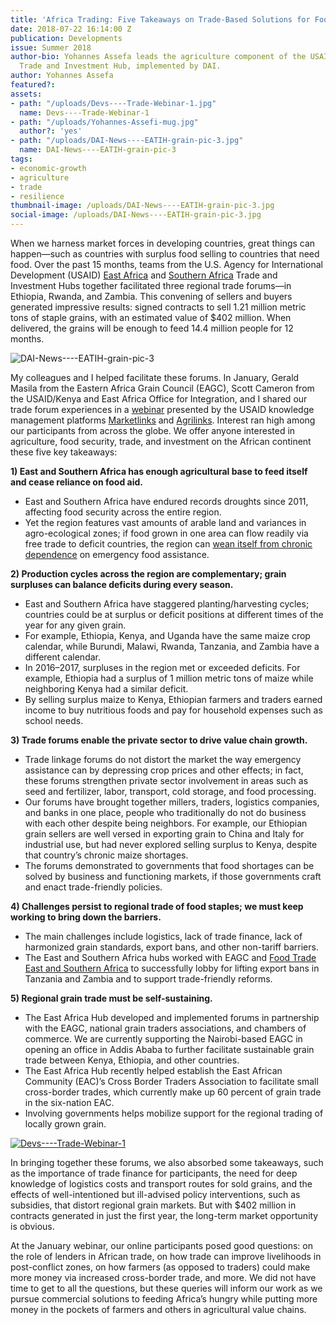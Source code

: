 ```yaml
---
title: 'Africa Trading: Five Takeaways on Trade-Based Solutions for Food Security'
date: 2018-07-22 16:14:00 Z
publication: Developments
issue: Summer 2018
author-bio: Yohannes Assefa leads the agriculture component of the USAID East Africa
  Trade and Investment Hub, implemented by DAI.
author: Yohannes Assefa
featured?: 
assets:
- path: "/uploads/Devs----Trade-Webinar-1.jpg"
  name: Devs----Trade-Webinar-1
- path: "/uploads/Yohannes-Assefi-mug.jpg"
  author?: 'yes'
- path: "/uploads/DAI-News----EATIH-grain-pic-3.jpg"
  name: DAI-News----EATIH-grain-pic-3
tags:
- economic-growth
- agriculture
- trade
- resilience
thumbnail-image: /uploads/DAI-News----EATIH-grain-pic-3.jpg
social-image: /uploads/DAI-News----EATIH-grain-pic-3.jpg
---
```


When we harness market forces in developing countries, great things can happen—such as countries with surplus food selling to countries that need food. Over the past 15 months, teams from the U.S. Agency for International Development (USAID) [East Africa](https://www.dai.com/our-work/projects/east-africa-trade-and-investment-hub-tih) and [Southern Africa](https://www.dai.com/our-work/projects/southern-africa-trade-and-investment-hub) Trade and Investment Hubs together facilitated three regional trade forums—in Ethiopia, Rwanda, and Zambia. This convening of sellers and buyers generated impressive results: signed contracts to sell 1.21 million metric tons of staple grains, with an estimated value of $402 million. When delivered, the grains will be enough to feed 14.4 million people for 12 months.




![DAI-News----EATIH-grain-pic-3](/uploads/DAI-News----EATIH-grain-pic-3.jpg "Grain traders negotiating sales at the regional grain forum in Ethiopia in 2017.") 

My colleagues and I helped facilitate these forums. In January, Gerald Masila from the Eastern Africa Grain Council (EAGC), Scott Cameron from the USAID/Kenya and East Africa Office for Integration, and I shared our trade forum experiences in a [webinar](https://microlinks.org/sites/default/files/resource/files/Trade-Based_Solutions_to_Food_Insecurity_Presentation.pdf) presented by the USAID knowledge management platforms [Marketlinks](https://microlinks.org/) and [Agrilinks](https://www.agrilinks.org/agrilinks-events/past?page=1). Interest ran high among our participants from across the globe. We offer anyone interested in agriculture, food security, trade, and investment on the African continent these five key takeaways:

**1) East and Southern Africa has enough agricultural base to feed itself and cease reliance on food aid.**
* East and Southern Africa have endured records droughts since 2011, affecting food security across the entire region.
* Yet the region features vast amounts of arable land and variances in agro-ecological zones; if food grown in one area can flow readily via free trade to deficit countries, the region can [wean itself from chronic dependence](http://dai-global-developments.com/articles/83-million-grain-deal-between-east-african-countries-demonstrates-how-east-africa-can-feed-itself/) on emergency food assistance.

**2) Production cycles across the region are complementary; grain surpluses can balance deficits during every season.**
* East and Southern Africa have staggered planting/harvesting cycles; countries could be at surplus or deficit positions at different times of the year for any given grain.
* For example, Ethiopia, Kenya, and Uganda have the same maize crop calendar, while Burundi, Malawi, Rwanda, Tanzania, and Zambia have a different calendar. 
* In 2016–2017, surpluses in the region met or exceeded deficits. For example, Ethiopia had a surplus of 1 million metric tons of maize while neighboring Kenya had a similar deficit.
* By selling surplus maize to Kenya, Ethiopian farmers and traders earned income to buy nutritious foods and pay for household expenses such as school needs.  

**3) Trade forums enable the private sector to drive value chain growth.**
* Trade linkage forums do not distort the market the way emergency assistance can by depressing crop prices and other effects; in fact, these forums strengthen private sector involvement in areas such as seed and fertilizer, labor, transport, cold storage, and food processing.
* Our forums have brought together millers, traders, logistics companies, and banks in one place, people who traditionally do not do business with each other despite being neighbors. For example, our Ethiopian grain sellers are well versed in exporting grain to China and Italy for industrial use, but had never explored selling surplus to Kenya, despite that country’s chronic maize shortages.
* The forums demonstrated to governments that food shortages can be solved by business and functioning markets, if those governments craft and enact trade-friendly policies.

**4) Challenges persist to regional trade of food staples; we must keep working to bring down the barriers.**
* The main challenges include logistics, lack of trade finance, lack of harmonized grain standards, export bans, and other non-tariff barriers. 
* The East and Southern Africa hubs worked with EAGC and [Food Trade East and Southern Africa](https://www.dai.com/our-work/projects/east-and-southern-africa-foodtrade-esa) to successfully lobby for lifting export bans in Tanzania and Zambia and to support trade-friendly reforms.

**5) Regional grain trade must be self-sustaining.**
* The East Africa Hub developed and implemented forums in partnership with the EAGC, national grain traders associations, and chambers of commerce. We are currently supporting the Nairobi-based EAGC in opening an office in Addis Ababa to further facilitate sustainable grain trade between Kenya, Ethiopia, and other countries.
* The East Africa Hub recently helped establish the East African Community (EAC)’s Cross Border Traders Association to facilitate small cross-border trades, which currently make up 60 percent of grain trade in the six-nation EAC. 
* Involving governments helps mobilize support for the regional trading of locally grown grain.

[![Devs----Trade-Webinar-1](/uploads/Devs----Trade-Webinar-1.jpg)](https://www.marketlinks.org/sites/default/files/resource/files/Trade-Based_Solutions_to_Food_Insecurity_Presentation.pdf) 

In bringing together these forums, we also absorbed some takeaways, such as the importance of trade finance for participants, the need for deep knowledge of logistics costs and transport routes for sold grains, and the effects of well-intentioned but ill-advised policy interventions, such as subsidies, that distort regional grain markets. But with $402 million in contracts generated in just the first year, the long-term market opportunity is obvious.

At the January webinar, our online participants posed good questions: on the role of lenders in African trade, on how trade can improve livelihoods in post-conflict zones, on how farmers (as opposed to traders) could make more money via increased cross-border trade, and more. We did not have time to get to all the questions, but these queries will inform our work as we pursue commercial solutions to feeding Africa’s hungry while putting more money in the pockets of farmers and others in agricultural value chains.
